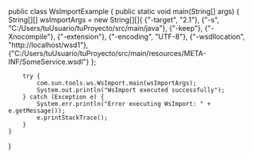 public class WsImportExample {
    public static void main(String[] args) {
        String[][] wsImportArgs = new String[][]{
            {"-target", "2.1"},
            {"-s", "C:/Users/tuUsuario/tuProyecto/src/main/java"},
            {"-keep"},
            {"-Xnocompile"},
            {"-extension"},
            {"-encoding", "UTF-8"},
            {"-wsdllocation", "http://localhost/wsd1"},
            {"C:/Users/tuUsuario/tuProyecto/src/main/resources/META-INF/SomeService.wsdl"}
        };
        
        try {
            com.sun.tools.ws.WsImport.main(wsImportArgs);
            System.out.println("WsImport executed successfully");
        } catch (Exception e) {
            System.err.println("Error executing WsImport: " + e.getMessage());
            e.printStackTrace();
        }
    }
}
